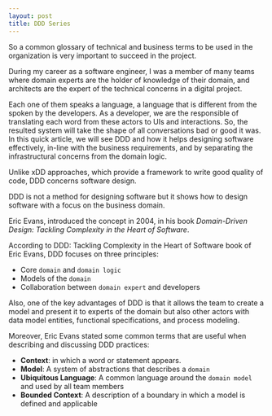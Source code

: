 ```yaml
---
layout: post
title: DDD Series
---
```


So a common glossary of technical and business terms to be used in the organization is very important to succeed in the project.

During my career as a software engineer, I was a member of many teams where domain experts are the holder of knowledge of their domain, and architects are the expert of the technical concerns in a digital project. 

Each one of them speaks a language, a language that is different from the spoken by the developers. As a developer, we are the responsible of translating each word from these actors to UIs and interactions. So, the resulted system will take the shape of all conversations bad or good it was. In this quick article, we will see DDD and how it helps designing software effectively, in-line with the business requirements, and by separating the infrastructural concerns from the domain logic.



Unlike xDD approaches, which provide a framework to write good quality of code, DDD concerns software design. 

DDD is not a method for designing software but it shows how to design software with a focus on the business domain.

Eric Evans, introduced the concept in 2004, in his book *Domain-Driven Design: Tackling Complexity in the Heart of Software*. 

According to DDD: Tackling Complexity in the Heart of Software book of Eric Evans, DDD focuses on three principles:

- Core `domain` and `domain logic`
- Models of the `domain`
- Collaboration between `domain expert` and developers

Also, one of the key advantages of DDD is that it allows the team to create a model and present it to experts of the domain but also other actors with data model entities, functional specifications, and process modeling.

Moreover, Eric Evans stated some common terms that are useful when describing and discussing DDD practices:

- **Context**: in which a word or statement appears.
- **Model**: A system of abstractions that describes a `domain`
- **Ubiquitous Language**: A common language around the `domain model` and used by all team members
- **Bounded Context**: A description of a boundary in which a model is defined and applicable